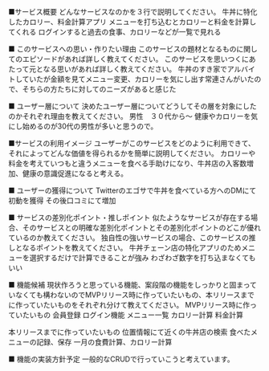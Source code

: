 ■サービス概要
どんなサービスなのかを３行で説明してください。
牛丼に特化したカロリー、料金計算アプリ
メニューを打ち込むとカロリーと料金を計算してくれる
ログインすると過去の食事、カロリーなどが一覧で見れる

■ このサービスへの思い・作りたい理由
このサービスの題材となるものに関してのエピソードがあれば詳しく教えてください。
このサービスを思いつくにあたって元となる思いがあれば詳しく教えてください。
牛丼のすき家でアルバイトしていたが金額を見てメニュー変更、カロリーを気にし出す常連さんがいたので、そちらの方たちに対してのニーズがあると感じた

■ ユーザー層について
決めたユーザー層についてどうしてその層を対象にしたのかそれぞれ理由を教えてください。
男性　３０代から〜
健康やカロリーを気にし始めるのが30代の男性が多いと思うので。

■サービスの利用イメージ
ユーザーがこのサービスをどのように利用できて、それによってどんな価値を得られるかを簡単に説明してください。
カロリーや料金を考えていつもと違うメニューを食べる手助けになり、牛丼店の入客数増加、健康の意識促進になると考える。

■ ユーザーの獲得について
Twitterのエゴサで牛丼を食べている方へのDMにて初動を獲得
その後口コミにて増加

■ サービスの差別化ポイント・推しポイント
似たようなサービスが存在する場合、そのサービスとの明確な差別化ポイントとその差別化ポイントのどこが優れているのか教えてください。
独自性の強いサービスの場合、このサービスの推しとなるポイントを教えてください。
牛丼チェーン店の特化アプリのためメニューを選択するだけで計算できることが強み
わざわざ数字を打ち込まなくてもいい

■ 機能候補
現状作ろうと思っている機能、案段階の機能をしっかりと固まっていなくても構わないのでMVPリリース時に作っていたいもの、本リリースまでに作っていたいものをそれぞれ分けて教えてください。
MVPリリース時に作っていたいもの
会員登録
ログイン機能
メニュー一覧
カロリー計算
料金計算

本リリースまでに作っていたいもの
位置情報にて近くの牛丼店の検索
食べたメニューの記録、保存
一月の食費計算、カロリー計算

■ 機能の実装方針予定
一般的なCRUDで行っていこうと考えています。